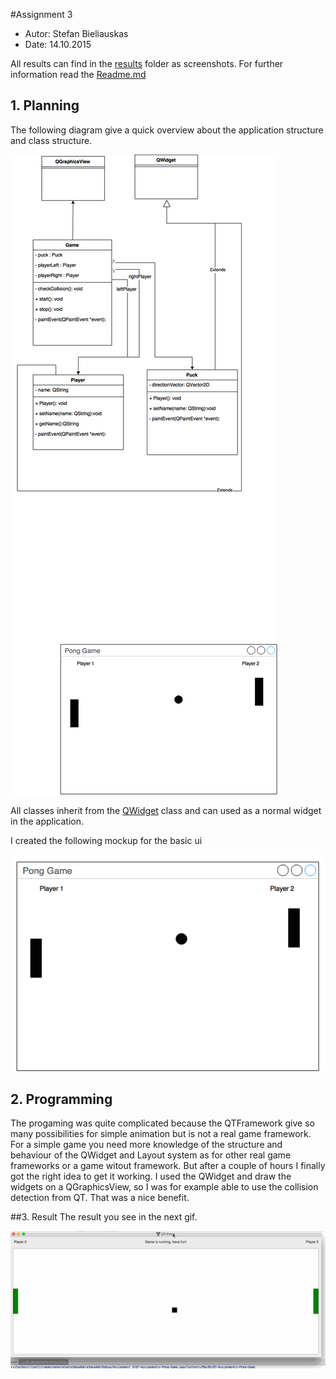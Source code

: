 #Assignment 3

* Autor:    Stefan Bieliauskas
* Date:     14.10.2015

All results can find in the [results](../results) folder as screenshots.
For further information read the [Readme.md](../Readme.md)

## 1. Planning 

The following diagram give a quick overview about the application structure and class structure. 

![Image](../results/Result-3-1-1-class-diagram.png?raw=true)

All classes inherit from the [QWidget](http://http://doc.qt.io/qt-5/qwidget.html) class and can used as a normal widget in the application. 

I created the following mockup for the basic ui 

![Image](../results/Result-3-1-2-mockup.png?raw=true)



## 2. Programming 

The progaming was quite complicated because the QTFramework give so many possibilities for simple animation but is not a real game framework. 
For a simple game you need more knowledge of the structure and behaviour of the QWidget and Layout system as for other real game frameworks or a game witout framework. 
But after a couple of hours I finally got the right idea to get it working. 
I used the QWidget and draw the widgets on a QGraphicsView, so I was for example able to use the collision detection from QT. That was a nice benefit. 


##3. Result 
The result you see in the next gif. 

![Image](../results/Result-3-1-3-game.gif?raw=true)
